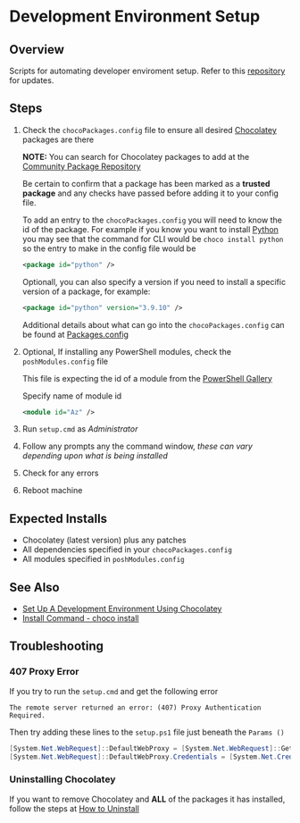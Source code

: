 # Development Environment Setup

## Overview

Scripts for automating developer enviroment setup. Refer to this [repository](https://github.com/scottluskcis/dev-env-setup) for updates.

## Steps

1. Check the `chocoPackages.config` file to ensure all desired [Chocolatey](https://chocolatey.org/) packages are there
  
   **NOTE:** You can search for Chocolatey packages to add at the [Community Package Repository](https://community.chocolatey.org/packages)
   
   Be certain to confirm that a package has been marked as a **trusted package** and any checks have passed before adding it to your config file. 
   
   To add an entry to the `chocoPackages.config` you will need to know the id of the package. For example if you know you want to install [Python](https://community.chocolatey.org/packages/python/3.10.2) you may see that the command for CLI would be `choco install python` so the entry to make in the config file would be 

   ```xml
   <package id="python" />
   ```
   
   Optionall, you can also specify a version if you need to install a specific version of a package, for example:
   
   ```xml
   <package id="python" version="3.9.10" />
   ```
   
   Additional details about what can go into the `chocoPackages.config` can be found at [Packages.config](https://docs.chocolatey.org/en-us/choco/commands/install#packages.config)
   
3. Optional, If installing any PowerShell modules, check the `poshModules.config` file
  
   This file is expecting the id of a module from the [PowerShell Gallery](https://www.powershellgallery.com/) 
   
   Specify name of module id
   
   ```xml
   <module id="Az" />
   ```
   
5. Run `setup.cmd` as _Administrator_
6. Follow any prompts any the command window, _these can vary depending upon what is being installed_
7. Check for any errors
8. Reboot machine

## Expected Installs

* Chocolatey (latest version) plus any patches
* All dependencies specified in your `chocoPackages.config`
* All modules specified in `poshModules.config`

## See Also

* [Set Up A Development Environment Using Chocolatey
](https://chocolatey.org/docs/development-environment-setup)
* [Install Command - choco install](https://chocolatey.org/docs/commandsinstall)

## Troubleshooting

### 407 Proxy Error 

If you try to run the `setup.cmd` and get the following error

```text
The remote server returned an error: (407) Proxy Authentication Required.
```

Then try adding these lines to the `setup.ps1` file just beneath the `Params ()` 

```powershell
[System.Net.WebRequest]::DefaultWebProxy = [System.Net.WebRequest]::GetSystemWebProxy()
[System.Net.WebRequest]::DefaultWebProxy.Credentials = [System.Net.CredentialCache]::DefaultNetworkCredentials 
```

### Uninstalling Chocolatey

If you want to remove Chocolatey and **ALL** of the packages it has installed, follow the steps at [How to Uninstall](https://docs.chocolatey.org/en-us/choco/uninstallation)


